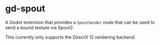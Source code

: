 ﻿# gd-spout

A Godot extension that provides a `SpoutSender` node that can be used to send a bound texture via Spout2.

This currently only supports the DirectX 12 rendering backend.